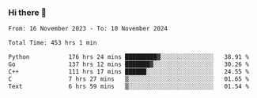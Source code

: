 ### Hi there 👋

<!--
**floyiac/floyiac** is a ✨ _special_ ✨ repository because its `README.md` (this file) appears on your GitHub profile.

Here are some ideas to get you started:

- 🔭 I’m currently working on ...
- 🌱 I’m currently learning ...
- 👯 I’m looking to collaborate on ...
- 🤔 I’m looking for help with ...
- 💬 Ask me about ...
- 📫 How to reach me: ...
- 😄 Pronouns: ...
- ⚡ Fun fact: ...
-->

<!--START_SECTION:waka-->

```txt
From: 16 November 2023 - To: 10 November 2024

Total Time: 453 hrs 1 min

Python           176 hrs 24 mins █████████▓░░░░░░░░░░░░░░░   38.91 %
Go               137 hrs 12 mins ███████▓░░░░░░░░░░░░░░░░░   30.26 %
C++              111 hrs 17 mins ██████░░░░░░░░░░░░░░░░░░░   24.55 %
C                7 hrs 27 mins   ▒░░░░░░░░░░░░░░░░░░░░░░░░   01.65 %
Text             6 hrs 59 mins   ▒░░░░░░░░░░░░░░░░░░░░░░░░   01.54 %
```

<!--END_SECTION:waka-->
